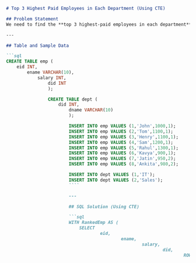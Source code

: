 

````markdown
# Top 3 Highest Paid Employees in Each Department (Using CTE)

## Problem Statement
We need to find the **top 3 highest-paid employees in each department** using a **CTE**.

---

## Table and Sample Data

```sql
CREATE TABLE emp (
    eid INT,
        ename VARCHAR(10),
            salary INT,
                did INT
                );

                CREATE TABLE dept (
                    did INT,
                        dname VARCHAR(10)
                        );

                        INSERT INTO emp VALUES (1,'John',1000,1);
                        INSERT INTO emp VALUES (2,'Tom',1100,1);
                        INSERT INTO emp VALUES (3,'Henry',1100,1);
                        INSERT INTO emp VALUES (4,'Sam',1200,1);
                        INSERT INTO emp VALUES (5,'Rahul',1300,1);
                        INSERT INTO emp VALUES (6,'Kavya',900,1);
                        INSERT INTO emp VALUES (7,'Jatin',950,2);
                        INSERT INTO emp VALUES (8,'Ankita',980,2);

                        INSERT INTO dept VALUES (1,'IT');
                        INSERT INTO dept VALUES (2,'Sales');
                        ````

                        ---

                        ## SQL Solution (Using CTE)

                        ```sql
                        WITH RankedEmp AS (
                            SELECT 
                                    eid,
                                            ename,
                                                    salary,
                                                            did,
                                                                    ROW_NUMBER() OVER (PARTITION BY did ORDER BY salary DESC) AS rn
                                                                        FROM emp
                                                                        )
                                                                        SELECT 
                                                                            d.dname,
                                                                                r.ename,
                                                                                    r.salary
                                                                                    FROM RankedEmp r
                                                                                    JOIN dept d ON r.did = d.did
                                                                                    WHERE r.rn <= 3
                                                                                    ORDER BY d.dname, r.salary DESC;
                                                                                    ```

                                                                                    ---

                                                                                    ## Output

                                                                                    | dname | ename  | salary |
                                                                                    | ----- | ------ | ------ |
                                                                                    | IT    | Rahul  | 1300   |
                                                                                    | IT    | Sam    | 1200   |
                                                                                    | IT    | Tom    | 1100   |
                                                                                    | Sales | Ankita | 980    |
                                                                                    | Sales | Jatin  | 950    |

                                                                                    ---

                                                                                                                        